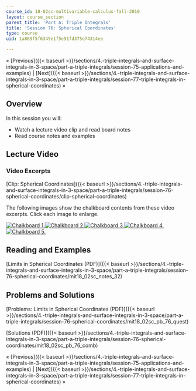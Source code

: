 ```yaml
---
course_id: 18-02sc-multivariable-calculus-fall-2010
layout: course_section
parent_title: 'Part A: Triple Integrals'
title: 'Session 76: Spherical Coordinates'
type: course
uid: 1a869f5f6349e1f5e91fd375e74314ee

---
```


« [Previous]({{< baseurl >}}/sections/4.-triple-integrals-and-surface-integrals-in-3-space/part-a-triple-integrals/session-75-applications-and-examples) | [Next]({{< baseurl >}}/sections/4.-triple-integrals-and-surface-integrals-in-3-space/part-a-triple-integrals/session-77-triple-integrals-in-spherical-coordinates) »

Overview
--------

In this session you will:

*   Watch a lecture video clip and read board notes
*   Read course notes and examples

Lecture Video
-------------

### Video Excerpts

[Clip: Spherical Coordinates]({{< baseurl >}}/sections/4.-triple-integrals-and-surface-integrals-in-3-space/part-a-triple-integrals/session-76-spherical-coordinates/clip-spherical-coordinates)

The following images show the chalkboard contents from these video excerpts. Click each image to enlarge.

[![Chalkboard 1.](/coursemedia/18-02sc-multivariable-calculus-fall-2010/fb67805917e0d76921c2bbd02dfb786b_MIT18_02SC_L26Brds_1a.png)](/coursemedia/18-02sc-multivariable-calculus-fall-2010/da2c56f9c3a74d9e0cae705beaba761f_MIT18_02SC_L26Brds_1.png "Open in a new window.")[![Chalkboard 2.](/coursemedia/18-02sc-multivariable-calculus-fall-2010/f11b81b02d3a17d6fa94182ea4f048f1_MIT18_02SC_L26Brds_2a.png)](/coursemedia/18-02sc-multivariable-calculus-fall-2010/363af12aeb3109626c24732b5fe77b22_MIT18_02SC_L26Brds_2.png "Open in a new window.")[![Chalkboard 3.](/coursemedia/18-02sc-multivariable-calculus-fall-2010/c3a4a3368b691a6e097ecb396f817f07_MIT18_02SC_L26Brds_3a.png)](/coursemedia/18-02sc-multivariable-calculus-fall-2010/7928edfecd938d11f5fc790aad32a8b3_MIT18_02SC_L26Brds_3.png "Open in a new window.")[![Chalkboard 4.](/coursemedia/18-02sc-multivariable-calculus-fall-2010/5a2112f5b38159cc46681dacbc397549_MIT18_02SC_L26Brds_4a.png)](/coursemedia/18-02sc-multivariable-calculus-fall-2010/d6895eadc1f07c99deb153f4aad3f1b4_MIT18_02SC_L26Brds_4.png "Open in a new window.")  
[![Chalkboard 5.](/coursemedia/18-02sc-multivariable-calculus-fall-2010/9dba66cd36a28c02d0c8838862468ab9_MIT18_02SC_L26Brds_5a.png)](/coursemedia/18-02sc-multivariable-calculus-fall-2010/0117cebe9b1956027b5962b5f5c64916_MIT18_02SC_L26Brds_5.png "Open in a new window.")

Reading and Examples
--------------------

[Limits in Spherical Coordinates (PDF)]({{< baseurl >}}/sections/4.-triple-integrals-and-surface-integrals-in-3-space/part-a-triple-integrals/session-76-spherical-coordinates/mit18_02sc_notes_32)

Problems and Solutions
----------------------

[Problems: Limits in Spherical Coordinates (PDF)]({{< baseurl >}}/sections/4.-triple-integrals-and-surface-integrals-in-3-space/part-a-triple-integrals/session-76-spherical-coordinates/mit18_02sc_pb_76_quest)

[Solutions (PDF)]({{< baseurl >}}/sections/4.-triple-integrals-and-surface-integrals-in-3-space/part-a-triple-integrals/session-76-spherical-coordinates/mit18_02sc_pb_76_comb)

« [Previous]({{< baseurl >}}/sections/4.-triple-integrals-and-surface-integrals-in-3-space/part-a-triple-integrals/session-75-applications-and-examples) | [Next]({{< baseurl >}}/sections/4.-triple-integrals-and-surface-integrals-in-3-space/part-a-triple-integrals/session-77-triple-integrals-in-spherical-coordinates) »